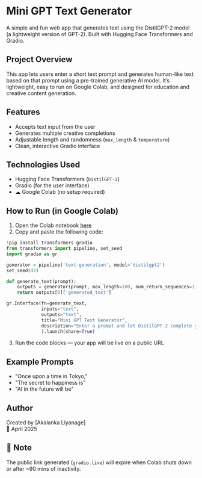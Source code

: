 
#  Mini GPT Text Generator

A simple and fun web app that generates text using the DistilGPT-2 model (a lightweight version of GPT-2). Built with Hugging Face Transformers and Gradio.

##  Project Overview

This app lets users enter a short text prompt and generates human-like text based on that prompt using a pre-trained generative AI model. It’s lightweight, easy to run on Google Colab, and designed for education and creative content generation.

##  Features

- Accepts text input from the user
- Generates multiple creative completions
- Adjustable length and randomness (`max_length` & `temperature`)
- Clean, interactive Gradio interface

##  Technologies Used

-  Hugging Face Transformers (`DistilGPT-2`)
-  Gradio (for the user interface)
- ☁ Google Colab (no setup required)

##  How to Run (in Google Colab)

1. Open the Colab notebook [here](https://colab.research.google.com/)
2. Copy and paste the following code:

```python
!pip install transformers gradio
from transformers import pipeline, set_seed
import gradio as gr

generator = pipeline('text-generation', model='distilgpt2')
set_seed(42)

def generate_text(prompt):
    outputs = generator(prompt, max_length=100, num_return_sequences=1, temperature=0.9)
    return outputs[0]['generated_text']

gr.Interface(fn=generate_text, 
             inputs="text", 
             outputs="text", 
             title="Mini GPT Text Generator",
             description="Enter a prompt and let DistilGPT-2 complete your thought!"
             ).launch(share=True)
```

3. Run the code blocks — your app will be live on a public URL 

##  Example Prompts

- "Once upon a time in Tokyo,"
- "The secret to happiness is"
- "AI in the future will be"

##  Author

Created by [Akalanka Liyanage]  
📅 April 2025

## 📌 Note

The public link generated (`gradio.live`) will expire when Colab shuts down or after ~90 mins of inactivity.
